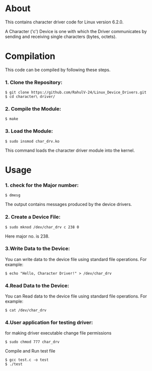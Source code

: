 # About
This contains character driver code for Linux version 6.2.0.

A Character ('c') Device is one with which the Driver communicates by sending and receiving single characters (bytes, octets).

# Compilation
This code can be compiled by following these steps.

### 1. Clone the Repository:
  ``` 
  $ git clone https://github.com/RahulV-24/Linux_Device_Drivers.git
  $ cd character\ driver/
  ```
### 2. Compile the Module:
  ``` 
  $ make
  ```
### 3. Load the Module:
  ``` 
  $ sudo insmod char_drv.ko
  ```
This command loads the character driver module into the kernel.

# Usage

### 1. check for the Major number:
  ``` 
  $ dmesg
  ```
The output contains messages produced by the device drivers.
### 2. Create a Device File:
  ``` 
  $ sudo mknod /dev/char_drv c 238 0
  ```
Here major no. is 238.

### 3.Write Data to the Device:

You can write data to the device file using standard file operations. For example:
```
$ echo "Hello, Character Driver!" > /dev/char_drv
```
### 4.Read Data to the Device:

You can Read data to the device file using standard file operations. For example:
```
$ cat /dev/char_drv
```
### 4.User application for testing driver:

for making driver executable change file permissions
```
$ sudo chmod 777 char_drv
```
Compile and Run test file
```
$ gcc test.c -o test
$ ./test
```

